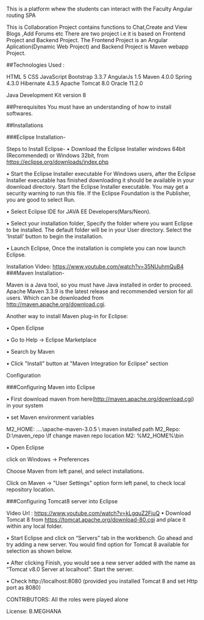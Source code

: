 This is a platform whew the students can interact with the Faculty Angular routing SPA

This is Collaboration Project contains functions to Chat,Create and View Blogs ,Add Forums etc There are two project i.e it is based on Frontend Project and Backend Project. The Frontend Project is an Angular Aplication(Dynamic Web Project) and Backend Project is Maven webapp Project.

##Technologies Used :

HTML 5
CSS
JavaScript
Bootstrap 3.3.7
AngularJs 1.5
Maven 4.0.0
Spring 4.3.0
Hibernate 4.3.5
Apache Tomcat 8.0
Oracle 11.2.0

Java Development Kit version 8

##Prerequisites You must have an understanding of how to install softwares.

##Installations

###Eclipse Installation-

Steps to Install Eclipse- •	Download the Eclipse Installer windows 64bit (Recommended) or Windows 32bit, from https://eclipse.org/downloads/index.php

•	Start the Eclipse Installer executable For Windows users, after the Eclipse Installer executable has finished downloading it should be available in your download directory. Start the Eclipse Installer executable. You may get a security warning to run this file. If the Eclipse Foundation is the Publisher, you are good to select Run.

•	Select Eclipse IDE for JAVA EE Developers(Mars/Neon).

•	Select your installation folder, Specify the folder where you want Eclipse to be installed. The default folder will be in your User directory. Select the ‘Install’ button to begin the installation.

•	Launch Eclipse, Once the installation is complete you can now launch Eclipse.

Installation Video: https://www.youtube.com/watch?v=35NUuhmQuB4 ###Maven Installation-

Maven is a Java tool, so you must have Java installed in order to proceed. Apache Maven 3.3.9 is the latest release and recommended version for all users. Which can be downloaded from http://maven.apache.org/download.cgi.

Another way to install Maven plug-in for Eclipse:

•	Open Eclipse

•	Go to Help -> Eclipse Marketplace

•	Search by Maven

•	Click "Install" button at "Maven Integration for Eclipse" section

Configuration

###Configuring Maven into Eclipse

•	First download maven from here(http://maven.apache.org/download.cgi) in your system

•	set Maven environment variables

M2_HOME: ....\apache-maven-3.0.5 \ maven installed path M2_Repo: D:\maven_repo \If change maven repo location M2: %M2_HOME%\bin

•	Open Eclipse

click on Windows -> Preferences

Choose Maven from left panel, and select installations.

Click on Maven -> "User Settings" option form left panel, to check local repository location.

###Configuring Tomcat8 server into Eclipse

Video Url : https://www.youtube.com/watch?v=kLgquZ2FiuQ •	Download Tomcat 8 from https://tomcat.apache.org/download-80.cgi and place it within any local folder.

•	Start Eclipse and click on “Servers” tab in the workbench. Go ahead and try adding a new server. You would find option for Tomcat 8 available for selection as shown below.

•	After clicking Finish, you would see a new server added with the name as “Tomcat v8.0 Server at localhost”. Start the server.

•	Check http://localhost:8080 (provided you installed Tomcat 8 and set Http port as 8080)

CONTRIBUTORS: All the roles were played alone

License: B.MEGHANA
